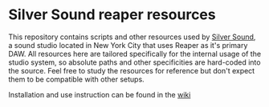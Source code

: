 # Silver Sound reaper resources

This repository contains scripts and other resources used by [Silver Sound](http://silversound.us), a sound studio located in New York City that uses Reaper as it's primary DAW. All resources here are tailored specifically for the internal usage of the studio system, so absolute paths and other specificities are hard-coded into the source. Feel free to study the resources for reference but don't expect them to be compatible with other setups.

Installation and use instruction can be found in the [wiki](https://github.com/Claudiohbsantos/SilverSound/wiki)